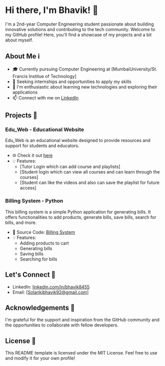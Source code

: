 # Hi there, I'm Bhavik! 👋

I'm a 2nd-year Computer Engineering student passionate about building innovative solutions and contributing to the tech community. Welcome to my GitHub profile! Here, you'll find a showcase of my projects and a bit about myself.

## About Me ℹ️

- 🎓 Currently pursuing Computer Engineering at [MumbaiUniversity/St. Francis Institue of Technology]
- 💼 Seeking internships and opportunities to apply my skills
- 🌱 I'm enthusiastic about learning new technologies and exploring their applications
- 📫 Connect with me on [LinkedIn](https://www.linkedin.com/in/bhavik8455)

## Projects 🚀

### Edu_Web - Educational Website
Edu_Web is an educational website designed to provide resources and support for students and educators.

- 🌐 Check it out [here](http://gurukul.infinityfreeapp.com/home.php)
- 💡 Features:
  - [Tutor Login which can add course and playlists]
  - [Student login which can view all courses and can learn through the courses]
  - [Student can like the videos and also can save the playlist for future access]

### Billing System - Python
This billing system is a simple Python application for generating bills. It offers functionalities to add products, generate bills, save bills, search for bills, and more.

- 📂 Source Code: [Billing System](https://github.com/bhavik8455/Billing-System)
- 💡 Features:
  - Adding products to cart
  - Generating bills
  - Saving bills
  - Searching for bills

## Let's Connect 🤝

- LinkedIn: [linkedin.com/in/bhavik8455](https://www.linkedin.com/in/bhavik8455)
- Email: [Solankibhavik92@gmail.com]

## Acknowledgements 🙏

I'm grateful for the support and inspiration from the GitHub community and the opportunities to collaborate with fellow developers.

## License 📝

This README template is licensed under the MIT License. Feel free to use and modify it for your own profile!
